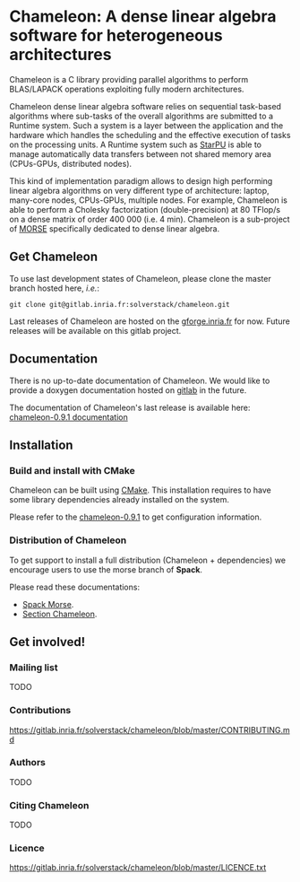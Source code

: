 Chameleon: A dense linear algebra software for heterogeneous architectures
====================

Chameleon is a C library providing parallel algorithms to perform
BLAS/LAPACK operations exploiting fully modern architectures.

Chameleon dense linear algebra software relies on sequential
task-based algorithms where sub-tasks of the overall algorithms are
submitted to a Runtime system. Such a system is a layer between the
application and the hardware which handles the scheduling and the
effective execution of tasks on the processing units. A Runtime system
such as [StarPU](http://starpu.gforge.inria.fr/) is able to manage
automatically data transfers between not shared memory area
(CPUs-GPUs, distributed nodes).

This kind of implementation paradigm allows to design high performing
linear algebra algorithms on very different type of architecture:
laptop, many-core nodes, CPUs-GPUs, multiple nodes. For example,
Chameleon is able to perform a Cholesky factorization
(double-precision) at 80 TFlop/s on a dense matrix of order 400 000
(i.e. 4 min). Chameleon is a sub-project of
[MORSE](http://icl.cs.utk.edu/morse/) specifically dedicated to dense
linear algebra.

Get Chameleon
---------------------

To use last development states of Chameleon, please clone the master
branch hosted here, *i.e.*:

    git clone git@gitlab.inria.fr:solverstack/chameleon.git

Last releases of Chameleon are hosted on the
[gforge.inria.fr](https://gforge.inria.fr/frs/?group_id=2884) for now.
Future releases will be available on this gitlab project.

Documentation
---------------------

There is no up-to-date documentation of Chameleon.  We would like to
provide a doxygen documentation hosted on
[gitlab](https://about.gitlab.com/2016/04/07/gitlab-pages-setup/) in
the future.

The documentation of Chameleon's last release is available here:
[chameleon-0.9.1
documentation](http://morse.gforge.inria.fr/chameleon/0.9.1/chameleon_users_guide-0.9.1.html)

Installation
---------------------

### Build and install with CMake

Chameleon can be built using [CMake](https://cmake.org/). This
installation requires to have some library dependencies already
installed on the system.

Please refer to the
[chameleon-0.9.1](http://morse.gforge.inria.fr/chameleon/0.9.1/chameleon_users_guide-0.9.1.html#Installing-CHAMELEON)
to get configuration information.

### Distribution of Chameleon
To get support to install a full distribution (Chameleon +
dependencies) we encourage users to use the morse branch of
**Spack**.

Please read these documentations:

* [Spack Morse](http://morse.gforge.inria.fr/spack/spack.html).
* [Section Chameleon](http://morse.gforge.inria.fr/spack/spack.html#sec-2-1).

Get involved!
---------------------

### Mailing list

TODO

### Contributions

https://gitlab.inria.fr/solverstack/chameleon/blob/master/CONTRIBUTING.md

### Authors

TODO

### Citing Chameleon

TODO

### Licence

https://gitlab.inria.fr/solverstack/chameleon/blob/master/LICENCE.txt
